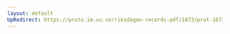 ```yaml
---
layout: default
UpRedirect: https://pruto.im.uu.se/riksdagen-records-pdf/1873/prot-1873--fk--127/prot-1873--fk--127_003.pdf
---
```

